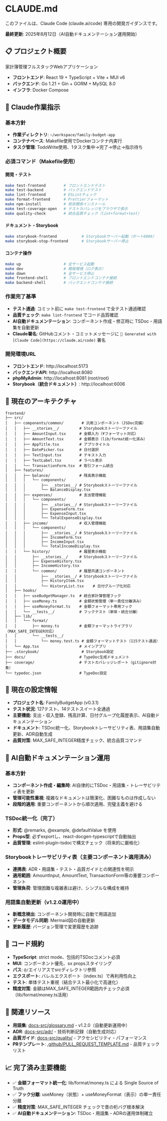 # CLAUDE.md

このファイルは、Claude Code (claude.ai/code) 専用の開発ガイダンスです。

**最終更新**: 2025年8月12日（AI自動ドキュメンテーション運用開始）

## 📋 プロジェクト概要

家計簿管理フルスタックWebアプリケーション
- **フロントエンド**: React 19 + TypeScript + Vite + MUI v6
- **バックエンド**: Go 1.21 + Gin + GORM + MySQL 8.0
- **インフラ**: Docker Compose

## 🎯 Claude作業指示

### 基本方針
- **作業ディレクトリ**: `~/workspace/family-budget-app`
- **コンテナベース**: Makefile使用でDockerコンテナ内実行
- **タスク管理**: TodoWrite使用、1タスク集中→完了→停止→指示待ち

### 必須コマンド（Makefile使用）

#### 開発・テスト
```bash
make test-frontend        # フロントエンドテスト
make test-backend         # バックエンドテスト  
make lint-frontend        # ESLintチェック
make format-frontend      # Prettierフォーマット
make npm-install          # 依存関係インストール
make test-coverage-open   # テストカバレッジをブラウザで表示
make quality-check        # 統合品質チェック（lint+format+test）
```

#### ドキュメント・Storybook
```bash
make storybook-frontend           # Storybookサーバー起動（ポート6006）
make storybook-stop-frontend      # Storybookサーバー停止
```

#### コンテナ操作
```bash
make up                   # 全サービス起動
make dev                  # 開発環境（ログ表示）
make down                 # 全サービス停止
make frontend-shell       # フロントエンドコンテナ接続
make backend-shell        # バックエンドコンテナ接続
```

### 作業完了基準
- **テスト通過**: コミット前に `make test-frontend` で全テスト通過確認
- **品質チェック**: `make lint-frontend` でコード品質確認
- **AI自動ドキュメンテーション**: コンポーネント作成・修正時に TSDoc・用語集を自動更新
- **Claude署名**: GitHubコメント・コミットメッセージに `🤖 Generated with [Claude Code](https://claude.ai/code)` 署名

### 開発環境URL
- **フロントエンド**: http://localhost:5173
- **バックエンドAPI**: http://localhost:8080  
- **phpMyAdmin**: http://localhost:8081 (root/root)
- **Storybook（統合ドキュメント）**: http://localhost:6006

## 📁 現在のアーキテクチャ

```
frontend/
├── src/
│   ├── components/common/        # 汎用コンポーネント（JSDoc完備）
│   │   ├── __stories__/         # Storybookストーリーファイル
│   │   ├── AmountInput.tsx      # 金額入力（¥フォーマット対応）
│   │   ├── AmountText.tsx       # 金額表示（lib/format統一化済み）
│   │   ├── AppTitle.tsx         # アプリタイトル
│   │   ├── DatePicker.tsx       # 日付選択
│   │   ├── TextInput.tsx        # テキスト入力
│   │   ├── TextLabel.tsx        # ラベル表示
│   │   └── TransactionForm.tsx  # 取引フォーム統合
│   ├── features/
│   │   ├── balance/             # 残高表示機能
│   │   │   └── components/
│   │   │       ├── __stories__/ # Storybookストーリーファイル
│   │   │       └── BalanceDisplay.tsx
│   │   ├── expenses/            # 支出管理機能
│   │   │   └── components/
│   │   │       ├── __stories__/ # Storybookストーリーファイル
│   │   │       ├── ExpenseForm.tsx
│   │   │       ├── ExpenseInput.tsx
│   │   │       └── TotalExpenseDisplay.tsx
│   │   ├── income/              # 収入管理機能
│   │   │   └── components/
│   │   │       ├── __stories__/ # Storybookストーリーファイル
│   │   │       ├── IncomeForm.tsx
│   │   │       ├── IncomeInput.tsx
│   │   │       └── TotalIncomeDisplay.tsx
│   │   └── history/             # 履歴表示機能
│   │       ├── __stories__/     # Storybookストーリーファイル
│   │       ├── ExpenseHistory.tsx
│   │       ├── IncomeHistory.tsx
│   │       └── common/          # 履歴共通コンポーネント
│   │           ├── __stories__/ # Storybookストーリーファイル
│   │           ├── HistoryItem.tsx
│   │           └── HistoryList.tsx    # 日付グループ化対応
│   ├── hooks/
│   │   ├── useBudgetManager.ts  # 統合家計簿管理フック
│   │   ├── useMoney.ts          # 金額状態管理（単一責任分離済み）
│   │   ├── useMoneyFormat.ts    # 金額フォーマット専用フック
│   │   └── __tests__/           # フックテスト（単体・統合分離）
│   ├── lib/
│   │   └── format/
│   │       ├── money.ts         # 金額フォーマットライブラリ（MAX_SAFE_INTEGER対応）
│   │       └── __tests__/
│   │           └── money.test.ts # 金額フォーマットテスト（115テスト通過）
│   └── App.tsx                  # メインアプリ
├── .storybook/                   # Storybook設定
├── docs/                        # TypeDoc生成ドキュメント
├── coverage/                    # テストカバレッジレポート（gitignore対象）
└── typedoc.json                 # TypeDoc設定
```

## 🔧 現在の設定情報
- **プロジェクト名**: FamilyBudgetApp (v0.3.1)
- **テスト状況**: 127テスト、14テストスイート全通過
- **主要機能**: 支出・収入登録、残高計算、日付グループ化履歴表示、AI自動ドキュメンテーション
- **ドキュメント**: TSDoc統一化、Storybookトレーサビリティ表、用語集自動更新、ADR自動生成
- **品質対策**: MAX_SAFE_INTEGER精度チェック、統合品質コマンド

## 🤖 AI自動ドキュメンテーション運用

### 基本方針
- **コンポーネント作成・編集時**: AI自律的にTSDoc・用語集・トレーサビリティ表を更新
- **管理可能性重視**: 複雑なドキュメントは簡潔化、困難なものは作成しない
- **段階的適用**: 重要コンポーネントから順次適用、完璧主義を避ける

### TSDoc統一化（完了）
- **形式**: @remarks, @example, @defaultValue を使用
- **Props型**: 必ずexportし、react-docgen-typescriptで自動抽出
- **品質管理**: eslint-plugin-tsdocで構文チェック（将来的に厳格化）

### Storybookトレーサビリティ表（主要コンポーネント適用済み）
- **連携表**: ADR・用語集・テスト・品質ガイドとの関連性を明示
- **適用範囲**: AmountInput, AmountText, TransactionForm等の重要コンポーネント
- **管理負荷**: 管理困難な複雑表は避け、シンプルな構成を維持

### 用語集自動更新（v1.2.0運用中）
- **新概念検出**: コンポーネント開発時に自動で用語追加
- **データモデル同期**: Mermaid図の自動更新
- **更新履歴**: バージョン管理で変更履歴を追跡

## 🎨 コード規約
- **TypeScript**: strict mode、包括的TSDocコメント必須
- **MUI**: コンポーネント優先、sx propsスタイリング
- **パス**: `@/`エイリアスでsrcディレクトリ参照
- **エクスポート**: バレルエクスポート（index.ts）で再利用性向上
- **テスト**: 単体テスト重視（結合テスト最小化で高速化）
- **精度対策**: 金額はMAX_SAFE_INTEGER範囲内チェック必須（lib/format/money.ts活用）

## 🔗 関連リソース
- **用語集**: [docs-src/glossary.md](frontend/docs-src/glossary.md) - v1.2.0（自動更新運用中）
- **ADR**: [docs-src/adr/](frontend/docs-src/adr/) - 技術判断記録（自動生成対応）
- **品質ガイド**: [docs-src/quality/](frontend/docs-src/quality/) - アクセシビリティ・パフォーマンス
- **PRテンプレート**: [.github/PULL_REQUEST_TEMPLATE.md](.github/PULL_REQUEST_TEMPLATE.md) - 品質チェックリスト

## 📈 完了済み主要機能
- ✅ **金額フォーマット統一化**: lib/format/money.ts による Single Source of Truth
- ✅ **フック分離**: useMoney（状態）+ useMoneyFormat（表示）の単一責任分離
- ✅ **精度対策**: MAX_SAFE_INTEGER チェックで景の桁バグ根本解決  
- ✅ **AI自動ドキュメンテーション**: TSDoc・用語集・ADRの運用体制確立